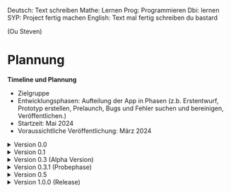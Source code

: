 Deutsch: Text schreiben
Mathe: Lernen
Prog: Programmieren
Dbi: lernen 
SYP: Project fertig machen
English: Text mal fertig schreiben du bastard

(Ou Steven)

# Plannung

 **Timeline und Plannung**

+ Zielgruppe
+ Entwicklungsphasen: Aufteilung der App in Phasen (z.b. Erstentwurf, Prototyp erstellen, Prelaunch, Bugs und Fehler suchen und bereinigen, Veröffentlichen.)
+ Startzeit: Mai 2024
+ Voraussichtliche Veröffentlichung: März 2024

<details> <summary>Version 0.0</summary>

3 Monat

+ Datenbank mit Angabe der Fahrzeuge
+ Google und Apple Anfrage zur Benützung deren Maps
+ Erste App Design
+ Anfrage an Tankstellen (Shell, Turmöl, DISKONT etc. )

</details> 

<details> <summary>Version 0.1</summary>

6 Monat

+ Implemetieren der Maps
+ Inverstoren suchen (Veranschaulichung durch Prototyp)

</details>

<details> <summary> Version 0.3 (Alpha Version)</summary>

9 Monate

+ Cloudspeicher, Datensicherheit
+ ABGs verfassen
+ Alphaversion

</details>

<details> <summary> Version 0.3.1 (Probephase) </summary>

*12 Monate*

+ Kostenlose Nutzung der App - eingeschränkte Funktionen
+ Tester anwerben

</details>

<details> <summary> Version 0.5 </summary>

*12 - 14 Monate*

+ Auf Feedback eingehen
+ Verbesserungen angehen

</details>

<details> <summary> Version 1.0.0 (Release) </summary>

*16 Monate*

+ Full Release von Ride Social

</details>
